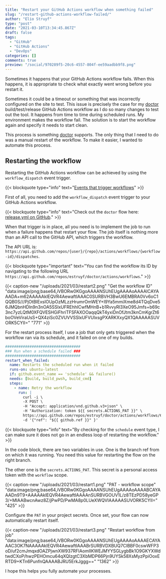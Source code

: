 ```yaml
---
title: "Restart your GitHub Actions workflow when something failed"
slug: "/restart-github-actions-workflow-failed/"
author: "Elio Struyf"
type: "post"
date: "2021-03-10T13:34:45.867Z"
draft: false
tags:
  - "GitHub"
  - "GitHub Actions"
  - "DevOps"
categories: []
comments: true
preview: "/social/970289f5-20c6-4557-804f-ee59aadbb9f8.png"
---
```


Sometimes it happens that your GitHub Actions workflow fails. When this happens, it is appropriate to check what exactly went wrong before you restart it. 

Sometimes it could be a timeout or something that was incorrectly configured on the site to test. This issue is precisely the case for my [doctor](https://getdoctor.io) build/test/release GitHub Actions workflow as I do so many changes to test out the tool. It happens from time to time during scheduled runs. My environment makes the workflow fail. The solution is to start the workflow again and specify it needs to start clean.

This process is something [doctor](https://getdoctor.io) supports. The only thing that I need to do was a manual restart of the workflow. To make it easier, I wanted to automate this process.

## Restarting the workflow

Restarting the GitHub Actions workflow can be achieved by using the `workflow_dispatch` event trigger.

{{< blockquote type="info" text="[Events that trigger workflows](https://docs.github.com/en/actions/reference/events-that-trigger-workflows)" >}}

First of all, you need to add the `workflow_dispatch` event trigger to your GitHub Actions workflow.

{{< blockquote type="info" text="Check out the `doctor` flow here: [release.yml on GitHub](https://github.com/estruyf/doctor/blob/main/.github/workflows/release.yml)." >}}

When that trigger is in place, all you need is to implement the job to run when a failure happens that restart your flow. The job itself is nothing more than an API call to the GitHub API, which triggers the workflow. 

The API URL is: `https://api.github.com/repos/{user}/{repo}/actions/workflows/{workflow-id}/dispatches`.

{{< blockquote type="important" text="You can find the workflow its ID by navigating to the following URL `https://api.github.com/repos/estruyf/doctor/actions/workflows`." >}}

{{< caption-new "/uploads/2021/03/restart2.png" "Get the workflow ID"  "data:image/png;base64,iVBORw0KGgoAAAANSUhEUgAAAAoAAAAICAYAAADA+m62AAAAAklEQVR4AewaftIAAAC0SURBVH3BwU6EMBRA0Vv6oC1QQB0S///PjOtBIExsIOUpOzMLzzHrumrOmWEY+I9Ya5mmiXme8d4TQqDve56JMQbnHDln9n3nOA5SSlxUFREhhICwfMHnB+b1RvvyRl3XeO95Jmfs+b69c3nc7yzLQtM0XFQVESHGiFhriTFSFAXOOaqqQkT4yxiDnOfJtm3knCmKgrZt6boOVeViraUsS+QX4ziSc0ZVUVVSSlxUFVUlxsgPXARKXxyQX1QAAAAASUVORK5CYII=" "771" >}}

For the restart process itself, I use a job that only gets triggered when the workflow ran via its schedule, and it failed on one of my builds.

```yaml
##################################
### Run when a schedule failed ###
##################################
restart_when_failed:
  name: Restarts the scheduled run when it failed
  runs-on: ubuntu-latest
  if: github.event_name == 'schedule' && failure()
  needs: [build, build_pwsh, build_cmd]
  steps:
    - name: Retry the workflow
      run: |
        curl -i \
        -X POST \
        -H "Accept: application/vnd.github.v3+json" \
        -H "Authorization: token ${{ secrets.ACTIONS_PAT }}" \
        https://api.github.com/repos/estruyf/doctor/actions/workflows/6155745/dispatches \
        -d '{"ref": "${{ github.ref }}" }'
```

{{< blockquote type="info" text="By checking for the `schedule` event type, I can make sure it does not go in an endless loop of restarting the workflow." >}}

In the code block, there are two variables in use. One is the branch ref from on which it was running. You need this value for restarting the flow on the right branch. 

The other one is the `secrets.ACTIONS_PAT`. This secret is a personal access token with the `workflow` scope.

{{< caption-new "/uploads/2021/03/restart1.png" "PAT - workflow scope"  "data:image/png;base64,iVBORw0KGgoAAAANSUhEUgAAAAoAAAABCAYAAADn9T9+AAAAAklEQVR4AewaftIAAAAnSURBVGOUV1L/z8TEzPD58yeGP3/+MIAABwcnAwz8Z/jPwPD/PwMA8p0LUeXWQVIAAAAASUVORK5CYII=" "425" >}}

Configure the `PAT` in your project secrets. Once set, your flow can now automatically restart itself.

{{< caption-new "/uploads/2021/03/restart3.png" "Restart workflow from job"  "data:image/png;base64,iVBORw0KGgoAAAANSUhEUgAAAAoAAAAECAYAAAC3OK7NAAAAAklEQVR4AewaftIAAABrSURBVDXBUQ7CIBBF0cswWFP3oD/uf2cmJmqxdOAZPjwnXW937RFIAomIIKWEJMYYSGLygbBk1O9GKYXWdtwdCXoP/hwzPEHOmcu64qXQIzgtC3XbMDP66Pjn9UYSk58XsMyzPpiOoxERTD9+KTn6PunfnQAAAABJRU5ErkJggg==" "1362" >}}

I hope this helps you fully automate your processes.